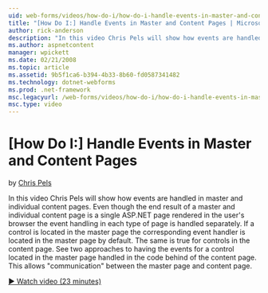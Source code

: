 ```yaml
---
uid: web-forms/videos/how-do-i/how-do-i-handle-events-in-master-and-content-pages
title: "[How Do I:] Handle Events in Master and Content Pages | Microsoft Docs"
author: rick-anderson
description: "In this video Chris Pels will show how events are handled in master and individual content pages. Even though the end result of a master and individual conte..."
ms.author: aspnetcontent
manager: wpickett
ms.date: 02/21/2008
ms.topic: article
ms.assetid: 9b5f1ca6-b394-4b33-8b60-fd0587341482
ms.technology: dotnet-webforms
ms.prod: .net-framework
msc.legacyurl: /web-forms/videos/how-do-i/how-do-i-handle-events-in-master-and-content-pages
msc.type: video
---
```

[How Do I:] Handle Events in Master and Content Pages
====================
by [Chris Pels](https://twitter.com/chrispels)

In this video Chris Pels will show how events are handled in master and individual content pages. Even though the end result of a master and individual content page is a single ASP.NET page rendered in the user's browser the event handling in each type of page is handled separately. If a control is located in the master page the corresponding event handler is located in the master page by default. The same is true for controls in the content page. See two approaches to having the events for a control located in the master page handled in the code behind of the content page. This allows "communication" between the master page and content page.

[&#9654; Watch video (23 minutes)](https://channel9.msdn.com/Blogs/ASP-NET-Site-Videos/how-do-i-handle-events-in-master-and-content-pages)
